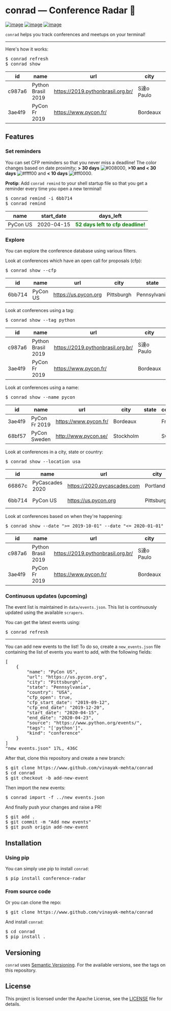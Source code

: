 # conrad — Conference Radar 📡

[![image](https://img.shields.io/pypi/v/conference-radar.svg)](https://pypi.org/project/conference-radar/) [![image](https://img.shields.io/pypi/pyversions/conference-radar.svg)](https://pypi.org/project/conference-radar/) [![image](https://img.shields.io/badge/code%20style-black-000000.svg)](https://github.com/ambv/black)

`conrad` helps you track conferences and meetups on your terminal!

---

Here's how it works:

<pre>
$ conrad refresh
$ conrad show
</pre>

| id     | name               | url                               | city             | state  | country | start_date | end_date   |
|--------|--------------------|-----------------------------------|------------------|--------|---------|------------|------------|
| c987a6 | Python Brasil 2019 | https://2019.pythonbrasil.org.br/ | S達o Paulo       |        | Brazil  | 2019-10-23 | 2019-10-29 |
| 3ae4f9 | PyCon Fr 2019      | https://www.pycon.fr/             | Bordeaux         |        | France  | 2019-10-31 | 2019-11-04 |

## Features

### Set reminders

You can set CFP reminders so that you never miss a deadline! The color changes based on date proximity; **> 30 days** ![#008000](https://placehold.it/15/008000/000000?text=+), **>10 and < 30 days** ![#ffff00](https://placehold.it/15/ffff00/000000?text=+) and **< 10 days** ![#ff0000](https://placehold.it/15/ff0000/000000?text=+).

**Protip**: Add `conrad remind` to your shell startup file so that you get a reminder every time you open a new terminal!

<pre>
$ conrad remind -i 6bb714
$ conrad remind
</pre>

| name     | start_date | days_left                                                          |
|----------|------------|--------------------------------------------------------------------|
| PyCon US | 2020-04-15 | <span style="color:green">**52 days left to cfp deadline!**</span> |

### Explore

You can explore the conference database using various filters.

Look at conferences which have an open call for proposals (cfp):

<pre>
$ conrad show --cfp
</pre>

| id     | name     | url                  | city       | state        | country | start_date | end_date   |
|--------|----------|----------------------|------------|--------------|---------|------------|------------|
| 6bb714 | PyCon US | https://us.pycon.org | Pittsburgh | Pennsylvania | USA     | 2020-04-15 | 2020-04-23 |

Look at conferences using a tag:

<pre>
$ conrad show --tag python
</pre>

| id     | name               | url                               | city             | state  | country | start_date | end_date   |
|--------|--------------------|-----------------------------------|------------------|--------|---------|------------|------------|
| c987a6 | Python Brasil 2019 | https://2019.pythonbrasil.org.br/ | S達o Paulo       |        | Brazil  | 2019-10-23 | 2019-10-29 |
| 3ae4f9 | PyCon Fr 2019      | https://www.pycon.fr/             | Bordeaux         |        | France  | 2019-10-31 | 2019-11-04 |

Look at conferences using a name:

<pre>
$ conrad show --name pycon
</pre>

| id     | name               | url                               | city             | state  | country | start_date | end_date   |
|--------|--------------------|-----------------------------------|------------------|--------|---------|------------|------------|
| 3ae4f9 | PyCon Fr 2019      | https://www.pycon.fr/             | Bordeaux         |        | France  | 2019-10-31 | 2019-11-04 |
| 68bf57 | PyCon Sweden       | http://www.pycon.se/              | Stockholm        |        | Sweden  | 2019-10-31 | 2019-11-02 |

Look at conferences in a city, state or country:

<pre>
$ conrad show --location usa
</pre>

| id     | name               | url                               | city             | state  | country | start_date | end_date   |
|--------|--------------------|-----------------------------------|------------------|--------|---------|------------|------------|
| 66867c | PyCascades 2020      | https://2020.pycascades.com             | Portland         | Oregon | USA  | 2020-02-08 | 2020-02-10 |
| 6bb714 | PyCon US | https://us.pycon.org | Pittsburgh | Pennsylvania | USA     | 2020-04-15 | 2020-04-23 |

Look at conferences based on when they're happening:

<pre>
$ conrad show --date ">= 2019-10-01" --date "<= 2020-01-01"
</pre>

| id     | name               | url                               | city             | state  | country | start_date | end_date   |
|--------|--------------------|-----------------------------------|------------------|--------|---------|------------|------------|
| c987a6 | Python Brasil 2019 | https://2019.pythonbrasil.org.br/ | S達o Paulo       |        | Brazil  | 2019-10-23 | 2019-10-29 |
| 3ae4f9 | PyCon Fr 2019      | https://www.pycon.fr/             | Bordeaux         |        | France  | 2019-10-31 | 2019-11-04 |

### Continuous updates (upcoming)

The event list is maintained in `data/events.json`. This list is continuously updated using the available `scrapers`.

You can get the latest events using:

<pre>
$ conrad refresh
</pre>

---

You can add new events to the list! To do so, create a `new_events.json` file containing the list of events you want to add, with the following fields:

<pre>
[
    {
        "name": "PyCon US",
        "url": "https://us.pycon.org",
        "city": "Pittsburgh",
        "state": "Pennsylvania",
        "country": "USA",
        "cfp_open": true,
        "cfp_start_date": "2019-09-12",
        "cfp_end_date": "2019-12-20",
        "start_date": "2020-04-15",
        "end_date": "2020-04-23",
        "source": "https://www.python.org/events/",
        "tags": "['python']",
        "kind": "conference"
    }
]
"new_events.json" 17L, 436C
</pre>

After that, clone this repository and create a new branch:

<pre>
$ git clone https://www.github.com/vinayak-mehta/conrad
$ cd conrad
$ git checkout -b add-new-event
</pre>

Then import the new events:

<pre>
$ conrad import -f ../new_events.json
</pre>

And finally push your changes and raise a PR!
<pre>
$ git add .
$ git commit -m "Add new events"
$ git push origin add-new-event
</pre>

## Installation

### Using pip

You can simply use pip to install `conrad`:

<pre>
$ pip install conference-radar
</pre>

### From source code

Or you can clone the repo:

<pre>
$ git clone https://www.github.com/vinayak-mehta/conrad
</pre>

And install `conrad`:

<pre>
$ cd conrad
$ pip install .
</pre>

## Versioning

`conrad` uses [Semantic Versioning](https://semver.org/). For the available versions, see the tags on this repository.

## License

This project is licensed under the Apache License, see the [LICENSE](https://github.com/vinayak-mehta/conrad/blob/master/LICENSE) file for details.
